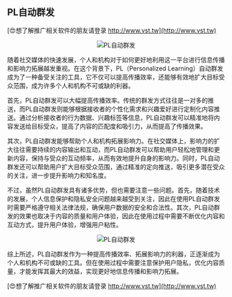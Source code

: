 ## **PL自动群发**

[😍想了解推广相关软件的朋友请登录 http://www.vst.tw](http://www.vst.tw)

 <center><img src="https://vst.tw/MP4/tuiguang/png/6.png" alt="PL自动群发"></center>

随着社交媒体的快速发展，个人和机构对于如何更好地利用这一平台进行信息传播和影响力拓展越发重视。在这个背景下，PL（Personalized Learning）自动群发成为了一种备受关注的工具，它不仅可以提高传播效率，还能够有效地扩大目标受众范围，成为许多个人和机构不可或缺的利器。

首先，PL自动群发可以大幅提高传播效率。传统的群发方式往往是一对多的推送，而PL自动群发则能够根据接收者的个性化需求和兴趣爱好进行定制化内容推送。通过分析接收者的行为数据、兴趣标签等信息，PL自动群发可以精准地将内容发送给目标受众，提高了内容的匹配度和吸引力，从而提高了传播效果。

其次，PL自动群发能够帮助个人和机构拓展影响力。在社交媒体上，影响力的扩大往往需要持续的内容输出和互动，而PL自动群发可以帮助用户轻松地管理和更新内容，保持与受众的互动频率，从而有效地提升自身的影响力。同时，PL自动群发还可以帮助用户扩大目标受众范围，通过精准的定向推送，吸引更多潜在受众的关注，进一步提升影响力和知名度。

不过，虽然PL自动群发具有诸多优势，但也需要注意一些问题。首先，随着技术的发展，个人信息保护和隐私安全问题越来越受到关注，因此在使用PL自动群发时需要严格遵守相关法律法规，确保用户数据的安全和合法性。其次，PL自动群发的效果也取决于内容的质量和用户体验，因此在使用过程中需要不断优化内容和互动方式，提升用户体验，增强用户粘性。

 <center><img src="https://vst.tw/MP4/tuiguang/png/4.png" alt="PL自动群发"></center>

综上所述，PL自动群发作为一种提高传播效率、拓展影响力的利器，正逐渐成为个人和机构不可或缺的工具。但在使用过程中需要注意保护用户隐私，优化内容质量，才能发挥其最大的效益，实现更好地信息传播和影响力拓展。

[😍想了解推广相关软件的朋友请登录 http://www.vst.tw](http://www.vst.tw)




